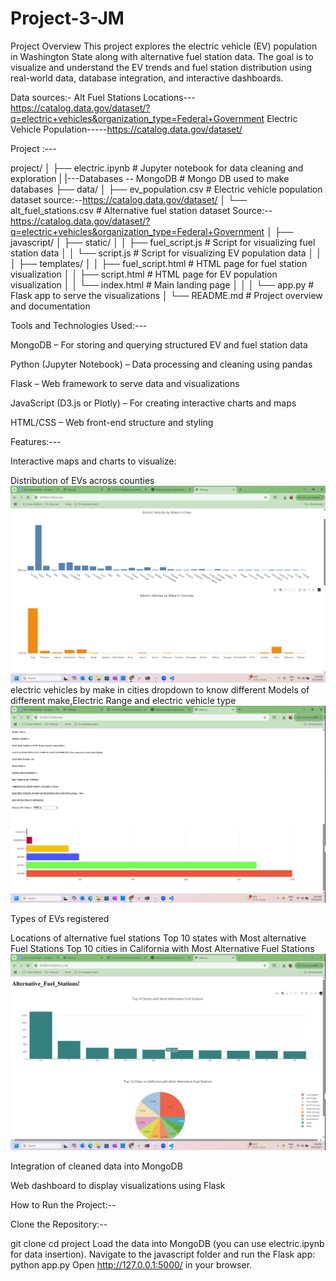 # Project-3-JM

Project Overview
This project explores the electric vehicle (EV) population in Washington State along with alternative fuel station data. The goal is to visualize and understand the EV trends and fuel station distribution using real-world data, database integration, and interactive dashboards.

Data sources:-
Alt Fuel Stations Locations--- https://catalog.data.gov/dataset/?q=electric+vehicles&organization_type=Federal+Government
Electric Vehicle Population-----https://catalog.data.gov/dataset/

Project :---

project/
│
├── electric.ipynb            # Jupyter notebook for data cleaning and exploration
|
|---Databases -- MongoDB  # Mongo DB used to make databases 
├── data/
│   ├── ev_population.csv     # Electric vehicle population dataset source:--https://catalog.data.gov/dataset/
│   └── alt_fuel_stations.csv # Alternative fuel station dataset Source:--https://catalog.data.gov/dataset/?q=electric+vehicles&organization_type=Federal+Government
│
├── javascript/
│   ├── static/
│   │   ├── fuel_script.js    # Script for visualizing fuel station data
│   │   └── script.js         # Script for visualizing EV population data
│   │
│   ├── templates/
│   │   ├── fuel_script.html  # HTML page for fuel station visualization
│   │   ├── script.html       # HTML page for EV population visualization
│   │   └── index.html        # Main landing page
│   │
│   └── app.py                # Flask app to serve the visualizations
│
└── README.md                 # Project overview and documentation



Tools and Technologies Used:---

MongoDB – For storing and querying structured EV and fuel station data

Python (Jupyter Notebook) – Data processing and cleaning using pandas

Flask – Web framework to serve data and visualizations

JavaScript (D3.js or Plotly) – For creating interactive charts and maps

HTML/CSS – Web front-end structure and styling


Features:---


Interactive maps and charts to visualize:

Distribution of EVs across counties
![alt text](<Screenshot (46).png>)
electric vehicles by make in cities
dropdown to know different Models of different make,Electric Range and electric vehicle type
![alt text](<Screenshot (47).png>)

Types of EVs registered


Locations of alternative fuel stations
Top 10 states with Most alternative Fuel Stations
Top 10 cities in California with Most Alternative Fuel Stations
![alt text](<Screenshot (45).png>)

Integration of cleaned data into MongoDB

Web dashboard to display visualizations using Flask

How to Run the Project:--

Clone the Repository:--

git clone <your-repo-url>
cd project
Load the data into MongoDB (you can use electric.ipynb for data insertion).
Navigate to the javascript folder and run the Flask app:
python app.py
Open http://127.0.0.1:5000/ in your browser.